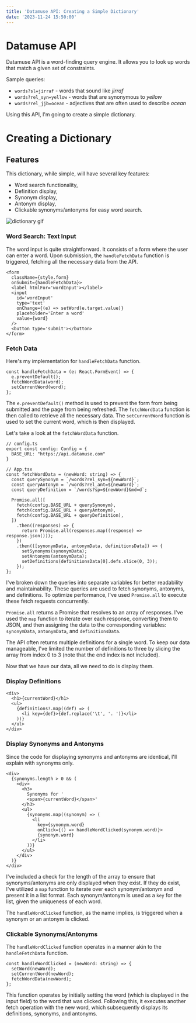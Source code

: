 ```yaml
---
title: 'Datamuse API: Creating a Simple Dictionary'
date: '2023-11-24 15:50:00'
---
```


# Datamuse API

Datamuse API is a word-finding query engine. It allows you to look up words that match a given set of constraints.

Sample queries:
- `words?sl=jirraf` - words that sound like _jirraf_
- `words?rel_syn=yellow` - words that are synonymous to _yellow_
- `words?rel_jjb=ocean` - adjectives that are often used to describe _ocean_

Using this API, I'm going to create a simple dictionary.

# Creating a Dictionary


## Features

This dictionary, while simple, will have several key features:
- Word search functionality,
- Definition display,
- Synonym display,
- Antonym display,
- Clickable synonyms/antonyms for easy word search.

![dictionary gif](/images/play-with-datamuse-api/dictionary.gif)

### Word Search: Text Input

The word input is quite straightforward. It consists of a form where the user can enter a word. Upon submission, the `handleFetchData` function is triggered, fetching all the necessary data from the API.

```tsx
<form
  className={style.form}
  onSubmit={handleFetchData}>
  <label htmlFor='wordInput'></label>
  <input
    id='wordInput'
    type='text'
    onChange={(e) => setWord(e.target.value)}
    placeholder='Enter a word'
    value={word}
  />
  <button type='submit'></button>
</form>
```

### Fetch Data

Here's my implementation for `handleFetchData` function.


```tsx
const handleFetchData = (e: React.FormEvent) => {
  e.preventDefault();
  fetchWordData(word);
  setCurrentWord(word);
};
```

The `e.preventDefault()` method is used to prevent the form from being submitted and the page from being refreshed. The `fetchWordData` function is then called to retrieve all the necessary data. The `setCurrentWord` function is used to set the current word, which is then displayed.

Let's take a look at the `fetchWordData` function.

```tsx
// config.ts
export const config: Config = {
  BASE_URL: "https://api.datamuse.com"
}

// App.tsx
const fetchWordData = (newWord: string) => {
  const querySynonym = `/words?rel_syn=${newWord}`;
  const queryAntonym = `/words?rel_ant=${newWord}`;
  const queryDefinition = `/words?sp=${newWord}&md=d`;

  Promise.all([
    fetch(config.BASE_URL + querySynonym),
    fetch(config.BASE_URL + queryAntonym),
    fetch(config.BASE_URL + queryDefinition),
  ])
    .then((responses) => {
      return Promise.all(responses.map((response) => response.json()));
    })
    .then(([synonymData, antonymData, definitionsData]) => {
      setSynonyms(synonymData);
      setAntonyms(antonymData);
      setDefinitions(definitionsData[0].defs.slice(0, 3));
    });
};
```

I've broken down the queries into separate variables for better readability and maintainability. These queries are used to fetch synonyms, antonyms, and definitions. To optimize performance, I've used `Promise.all` to execute these fetch requests concurrently.

`Promise.all` returns a Promise that resolves to an array of responses. I've used the `map` function to iterate over each response, converting them to JSON, and then assigning the data to the corresponding variables: `synonymData`, `antonymData`, and `definitionsData`.

The API often returns multiple definitions for a single word. To keep our data manageable, I've limited the number of definitions to three by slicing the array from index 0 to 3 (note that the end index is not included).

Now that we have our data, all we need to do is display them.

### Display Definitions

```tsx
<div>
  <h1>{currentWord}</h1>
  <ul>
    {definitions?.map((def) => (
      <li key={def}>{def.replace('\t', '. ')}</li>
    ))}
  </ul>
</div>
```

### Display Synonyms and Antonyms
Since the code for displaying synonyms and antonyms are identical, I'll explain with synonyms only.

```tsx
<div>
  {synonyms.length > 0 && (
    <div>
      <h3>
        Synonyms for '
        <span>{currentWord}</span>'
      </h3>
      <ul>
        {synonyms.map((synonym) => (
          <li
            key={synonym.word}
            onClick={() => handleWordClicked(synonym.word)}>
            {synonym.word}
          </li>
        ))}
      </ul>
    </div>
  )}
</div>
```

I've included a check for the length of the array to ensure that synonyms/antonyms are only displayed when they exist.
If they do exist, I've utilized a `map` function to iterate over each synonym/antonym and present it in a list format.
Each synonym/antonym is used as a `key` for the list, given the uniqueness of each word.

The `handleWordClicked` function, as the name implies, is triggered when a synonym or an antonym is clicked.

### Clickable Synonyms/Antonyms

The `handleWordClicked` function operates in a manner akin to the `handleFetchData` function.

```tsx
const handleWordClicked = (newWord: string) => {
  setWord(newWord);
  setCurrentWord(newWord);
  fetchWordData(newWord);
};
```

This function operates by initially setting the word (which is displayed in the input field) to the word that was clicked. Following this, it executes another fetch operation with the new word, which subsequently displays its definitions, synonyms, and antonyms.

